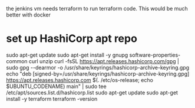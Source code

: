the jenkins vm needs terraform to run terraform code.
This would be much better with docker

# set up HashiCorp apt repo
sudo apt-get update
sudo apt-get install -y gnupg software-properties-common curl unzip
curl -fsSL https://apt.releases.hashicorp.com/gpg | sudo gpg --dearmor -o /usr/share/keyrings/hashicorp-archive-keyring.gpg
echo "deb [signed-by=/usr/share/keyrings/hashicorp-archive-keyring.gpg] https://apt.releases.hashicorp.com $(. /etc/os-release; echo $UBUNTU_CODENAME) main" | sudo tee /etc/apt/sources.list.d/hashicorp.list
sudo apt-get update
sudo apt-get install -y terraform
terraform -version
